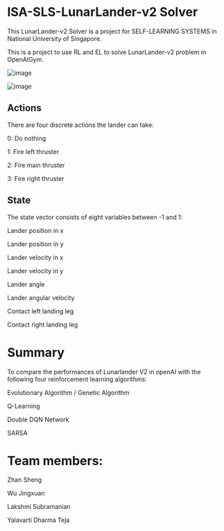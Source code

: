 # ISA-SLS-LunarLander-v2 Solver

This LunarLander-v2 Solver is a project for SELF-LEARNING SYSTEMS in National University of Singapore.

This is a project to use RL and EL to solve LunarLander-v2 problem in OpenAIGym.

![image](https://github.com/Jingxuaw/ISA-SLS/blob/main/LunarLander_Problem.gif)

![image](https://github.com/Jingxuaw/ISA-SLS/blob/main/LunarLander_after_trained.gif)

## Actions

There are four discrete actions the lander can take:

0: Do nothing

1: Fire left thruster

2: Fire main thruster

3: Fire right thruster

## State

The state vector consists of eight variables between -1 and 1:

Lander position in x

Lander position in y

Lander velocity in x

Lander velocity in y

Lander angle

Lander angular velocity

Contact left landing leg

Contact right landing leg

# Summary

To compare the performances of Lunarlander V2 in openAI with the following four reinforcement learning algorithms:

Evolutionary Algorithm / Genetic Algorithm

Q-Learning

Double DQN Network

SARSA


# Team members:

Zhan Sheng

Wu Jingxuan

Lakshmi Subramanian

Yalavarti Dharma Teja
